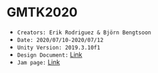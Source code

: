 # GMTK2020

- `Creators: Erik Rodriguez & Björn Bengtsoon`
- `Date: 2020/07/10-2020/07/12`
- `Unity Version: 2019.3.10f1`
- `Design Document:` [Link](https://docs.google.com/document/d/1AtnCYRPDldehi_2CCRCT4wVvCb_pHGioBbfbd-jFe0g/edit?usp=sharing)
- `Jam page:` [Link](https://itch.io/jam/gmtk-2020)
